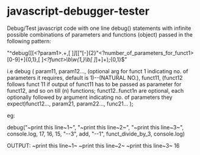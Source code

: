 # javascript-debugger-tester
Debug/Test javascript code with one line debug() statements with infinite possible combinations of parameters and functions (object) passed in the following pattern:

"^debug([[<?param1>.+,[ ]*]*[["[-]{2}"<?number_of_parameters_for_funct1>[0-9]+]{0,1},[ ]*<?funct>\b\w{1,}\b[ ]*]+]+);{0,1}$"

i.e
debug ( param11, param12..., (optional arg for funct 1 indicating no. of parameters it requires, default is 1)--(NATURAL NO.), funct11, (funct12 follows funct 11 if output of funct11 has to be passed as parameter for funct12, and so on till (n) functions; funct12..funct1n are optional, each optionally followed by argument indicating no. of parameters they expect)funct12..., param21, param22..., func21... );

eg:

debug("~print this line~1~", "~print this line~2~", "~print this line~3~", console.log, 17, 16, 15, "--3", add, "--1", funct_divide_by_3, console.log)

OUTPUT:
~print this line~1~
~print this line~2~
~print this line~3~
16
